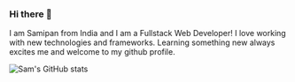 ### Hi there 👋

I am Samipan from India and I am a Fullstack Web Developer! I love working with new technologies and frameworks. Learning something new always excites me and welcome to my github profile.

![Sam's GitHub stats](https://github-readme-stats.vercel.app/api?username=NexusX45&hide=contribs,prs)


<!--
**NexusX45/NexusX45** is a ✨ _special_ ✨ repository because its `README.md` (this file) appears on your GitHub profile.

Here are some ideas to get you started:

- 🔭 I’m currently working on ...
- 🌱 I’m currently learning ...
- 👯 I’m looking to collaborate on ...
- 🤔 I’m looking for help with ...
- 💬 Ask me about ...
- 📫 How to reach me: ...
- 😄 Pronouns: ...
- ⚡ Fun fact: ...
-->
